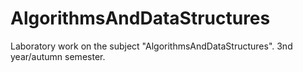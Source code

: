 # AlgorithmsAndDataStructures

Laboratory work on the subject "AlgorithmsAndDataStructures". 3nd year/autumn semester.
